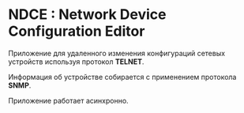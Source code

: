 # NDCE : Network Device Configuration Editor

Приложение для удаленного изменения конфигураций сетевых устройств используя протокол **TELNET**.

Информация об устройстве собирается с применением протокола **SNMP**.

Приложение работает асинхронно.

